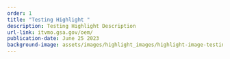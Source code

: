 ```yaml
---
order: 1
title: "Testing Highlight "
description: Testing Highlight Description
url-link: itvmo.gsa.gov/oem/
publication-date: June 25 2023
background-image: assets/images/highlight_images/highlight-image-testing2.png
---
```

